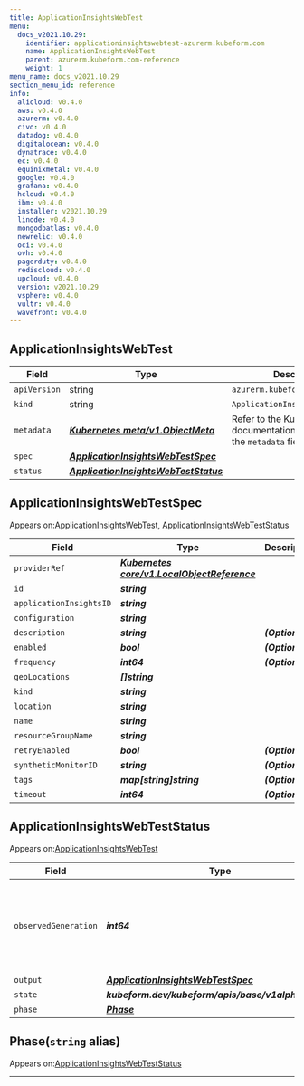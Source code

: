```yaml
---
title: ApplicationInsightsWebTest
menu:
  docs_v2021.10.29:
    identifier: applicationinsightswebtest-azurerm.kubeform.com
    name: ApplicationInsightsWebTest
    parent: azurerm.kubeform.com-reference
    weight: 1
menu_name: docs_v2021.10.29
section_menu_id: reference
info:
  alicloud: v0.4.0
  aws: v0.4.0
  azurerm: v0.4.0
  civo: v0.4.0
  datadog: v0.4.0
  digitalocean: v0.4.0
  dynatrace: v0.4.0
  ec: v0.4.0
  equinixmetal: v0.4.0
  google: v0.4.0
  grafana: v0.4.0
  hcloud: v0.4.0
  ibm: v0.4.0
  installer: v2021.10.29
  linode: v0.4.0
  mongodbatlas: v0.4.0
  newrelic: v0.4.0
  oci: v0.4.0
  ovh: v0.4.0
  pagerduty: v0.4.0
  rediscloud: v0.4.0
  upcloud: v0.4.0
  version: v2021.10.29
  vsphere: v0.4.0
  vultr: v0.4.0
  wavefront: v0.4.0
---
```


## ApplicationInsightsWebTest
| Field | Type | Description |
| ------ | ----- | ----------- |
| `apiVersion` | string | `azurerm.kubeform.com/v1alpha1` |
|    `kind` | string | `ApplicationInsightsWebTest` |
| `metadata` | ***[Kubernetes meta/v1.ObjectMeta](https://v1-18.docs.kubernetes.io/docs/reference/generated/kubernetes-api/v1.18/#objectmeta-v1-meta)***|Refer to the Kubernetes API documentation for the fields of the `metadata` field.|
| `spec` | ***[ApplicationInsightsWebTestSpec](#applicationinsightswebtestspec)***||
| `status` | ***[ApplicationInsightsWebTestStatus](#applicationinsightswebteststatus)***||
## ApplicationInsightsWebTestSpec

Appears on:[ApplicationInsightsWebTest](#applicationinsightswebtest), [ApplicationInsightsWebTestStatus](#applicationinsightswebteststatus)

| Field | Type | Description |
| ------ | ----- | ----------- |
| `providerRef` | ***[Kubernetes core/v1.LocalObjectReference](https://v1-18.docs.kubernetes.io/docs/reference/generated/kubernetes-api/v1.18/#localobjectreference-v1-core)***||
| `id` | ***string***||
| `applicationInsightsID` | ***string***||
| `configuration` | ***string***||
| `description` | ***string***| ***(Optional)*** |
| `enabled` | ***bool***| ***(Optional)*** |
| `frequency` | ***int64***| ***(Optional)*** |
| `geoLocations` | ***[]string***||
| `kind` | ***string***||
| `location` | ***string***||
| `name` | ***string***||
| `resourceGroupName` | ***string***||
| `retryEnabled` | ***bool***| ***(Optional)*** |
| `syntheticMonitorID` | ***string***| ***(Optional)*** |
| `tags` | ***map[string]string***| ***(Optional)*** |
| `timeout` | ***int64***| ***(Optional)*** |
## ApplicationInsightsWebTestStatus

Appears on:[ApplicationInsightsWebTest](#applicationinsightswebtest)

| Field | Type | Description |
| ------ | ----- | ----------- |
| `observedGeneration` | ***int64***| ***(Optional)*** Resource generation, which is updated on mutation by the API Server.|
| `output` | ***[ApplicationInsightsWebTestSpec](#applicationinsightswebtestspec)***| ***(Optional)*** |
| `state` | ***kubeform.dev/kubeform/apis/base/v1alpha1.State***| ***(Optional)*** |
| `phase` | ***[Phase](#phase)***| ***(Optional)*** |
## Phase(`string` alias)

Appears on:[ApplicationInsightsWebTestStatus](#applicationinsightswebteststatus)

---
